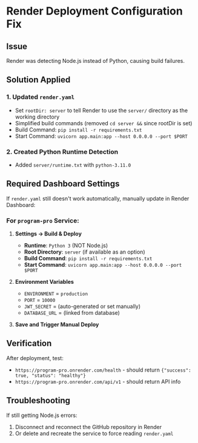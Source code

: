 # Render Deployment Configuration Fix

## Issue
Render was detecting Node.js instead of Python, causing build failures.

## Solution Applied

### 1. Updated `render.yaml`
- Set `rootDir: server` to tell Render to use the `server/` directory as the working directory
- Simplified build commands (removed `cd server &&` since rootDir is set)
- Build Command: `pip install -r requirements.txt`
- Start Command: `uvicorn app.main:app --host 0.0.0.0 --port $PORT`

### 2. Created Python Runtime Detection
- Added `server/runtime.txt` with `python-3.11.0`

## Required Dashboard Settings

If `render.yaml` still doesn't work automatically, manually update in Render Dashboard:

### For `program-pro` Service:

1. **Settings → Build & Deploy**
   - **Runtime**: `Python 3` (NOT Node.js)
   - **Root Directory**: `server` (if available as an option)
   - **Build Command**: `pip install -r requirements.txt`
   - **Start Command**: `uvicorn app.main:app --host 0.0.0.0 --port $PORT`

2. **Environment Variables**
   - `ENVIRONMENT` = `production`
   - `PORT` = `10000`
   - `JWT_SECRET` = (auto-generated or set manually)
   - `DATABASE_URL` = (linked from database)

3. **Save and Trigger Manual Deploy**

## Verification

After deployment, test:
- `https://program-pro.onrender.com/health` - should return `{"success": true, "status": "healthy"}`
- `https://program-pro.onrender.com/api/v1` - should return API info

## Troubleshooting

If still getting Node.js errors:
1. Disconnect and reconnect the GitHub repository in Render
2. Or delete and recreate the service to force reading `render.yaml`

